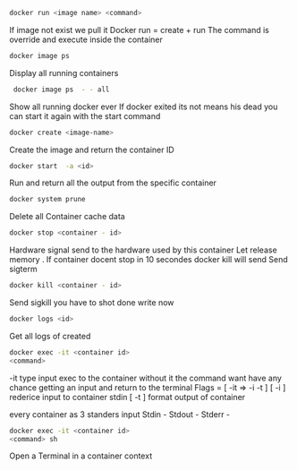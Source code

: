 ```sh
docker run <image name> <command>
```
If image not exist we pull it 
Docker run  = create + run 
The command is override and execute inside the container

```sh
docker image ps 
```

Display all running containers 

```sh
 docker image ps  - - all
```
Show all running docker ever 
If docker exited its not means his dead you can start it again with the start command

```sh
docker create <image-name> 
```
Create the image and return the container ID 

```sh
docker start  -a <id>
```
Run and return all the output from the specific container 

```sh
docker system prune 
```
Delete all Container cache data 

```sh
docker stop <container - id>
```
Hardware signal send to the hardware used by this container
Let release memory .
If container docent stop in 10 secondes docker kill will send 
Send sigterm

```sh
docker kill <container - id>
```
Send sigkill you have to shot done write now

```sh
docker logs <id>
```
Get all logs of created <container id>

```sh
docker exec -it <container id> 
<command>
```
-it type input exec to the container without it the command want have any chance getting an input and return to the terminal
Flags = [ -it => -i -t ] 
[ -i ] rederice input to container stdin 
[ -t ] format output of container

every container as 3 standers input
Stdin - 
Stdout - 
Stderr -

```sh
docker exec -it <container id> 
<command> sh
```
Open a Terminal in a container context 
